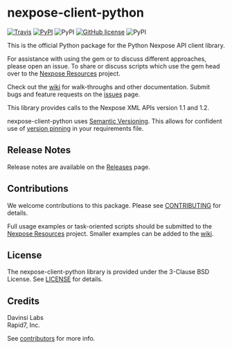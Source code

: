 # nexpose-client-python
[![Travis](https://img.shields.io/travis/rapid7/nexpose-client-python.svg)](https://travis-ci.org/rapid7/nexpose-client-python) [![PyPI](https://img.shields.io/pypi/v/nexpose.svg)](https://pypi.python.org/pypi/nexpose) ![PyPI](https://img.shields.io/pypi/status/nexpose.svg) [![GitHub license](https://img.shields.io/badge/license-BSD-blue.svg)](https://raw.githubusercontent.com/rapid7/nexpose-client-python/master/LICENSE) ![PyPI](https://img.shields.io/pypi/pyversions/nexpose.svg)

This is the official Python package for the Python Nexpose API client library.

For assistance with using the gem or to discuss different approaches, please open an issue. To share or discuss scripts which use the gem head over to the [Nexpose Resources](https://github.com/rapid7/nexpose-resources) project.

Check out the [wiki](https://github.com/rapid7/nexpose-client-python/wiki) for walk-throughs and other documentation. Submit bugs and feature requests on the [issues](https://github.com/rapid7/nexpose-client-python/issues) page.

This library provides calls to the Nexpose XML APIs version 1.1 and 1.2.

nexpose-client-python uses [Semantic Versioning](http://semver.org/). This allows for confident use of [version pinning](https://www.python.org/dev/peps/pep-0440/#version-specifiers) in your requirements file.

## Release Notes

Release notes are available on the [Releases](https://github.com/rapid7/nexpose-client-python/releases) page.

## Contributions

We welcome contributions to this package. Please see [CONTRIBUTING](.github/CONTRIBUTING.md) for details.

Full usage examples or task-oriented scripts should be submitted to the [Nexpose Resources](https://github.com/rapid7/nexpose-resources) project. Smaller examples can be added to the [wiki](https://github.com/rapid7/nexpose-client-python/wiki).

## License

The nexpose-client-python library is provided under the 3-Clause BSD License. See [LICENSE](./LICENSE) for details.

## Credits
Davinsi Labs  
Rapid7, Inc.  

See [contributors](./contributors.md) for more info.
